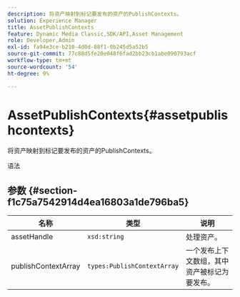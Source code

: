 ```yaml
---
description: 将资产映射到标记要发布的资产的PublishContexts。
solution: Experience Manager
title: AssetPublishContexts
feature: Dynamic Media Classic,SDK/API,Asset Management
role: Developer,Admin
exl-id: fa94e3ce-b210-4d0d-88f1-0b245d5a52b5
source-git-commit: 77c88d5fe20e048f6fad2bb23cb1abe090793acf
workflow-type: tm+mt
source-wordcount: '54'
ht-degree: 9%

---
```


# AssetPublishContexts{#assetpublishcontexts}

将资产映射到标记要发布的资产的PublishContexts。

语法

## 参数 {#section-f1c75a7542914d4ea16803a1de796ba5}

| 名称 | 类型 | 说明 |
|---|---|---|
| assetHandle | `xsd:string` | 处理资产。 |
| publishContextArray | `types:PublishContextArray` | 一个发布上下文数组，其中资产被标记为要发布。 |
